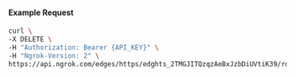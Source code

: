 <!-- Code generated for API Clients. DO NOT EDIT. -->

#### Example Request

```bash
curl \
-X DELETE \
-H "Authorization: Bearer {API_KEY}" \
-H "Ngrok-Version: 2" \
https://api.ngrok.com/edges/https/edghts_2TMGJITQzqzAeBxJzbDiUVtiK39/routes/edghtsrt_2TMGJR2Go2MeZLC7e5j76driaez/compression
```
